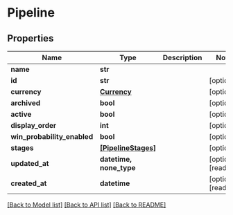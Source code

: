 # Pipeline


## Properties
Name | Type | Description | Notes
------------ | ------------- | ------------- | -------------
**name** | **str** |  | 
**id** | **str** |  | [optional] 
**currency** | [**Currency**](Currency.md) |  | [optional] 
**archived** | **bool** |  | [optional] 
**active** | **bool** |  | [optional] 
**display_order** | **int** |  | [optional] 
**win_probability_enabled** | **bool** |  | [optional] 
**stages** | [**[PipelineStages]**](PipelineStages.md) |  | [optional] 
**updated_at** | **datetime, none_type** |  | [optional] [readonly] 
**created_at** | **datetime** |  | [optional] [readonly] 

[[Back to Model list]](../../README.md#documentation-for-models) [[Back to API list]](../../README.md#documentation-for-api-endpoints) [[Back to README]](../../README.md)


